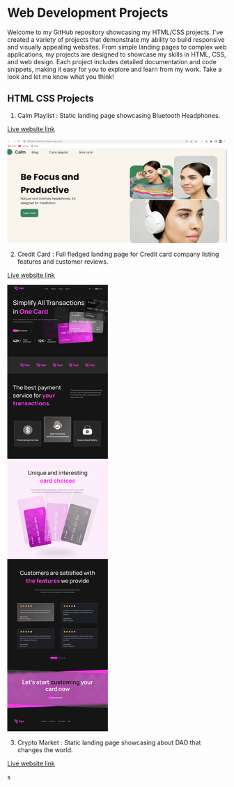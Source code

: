 # Web Development Projects
Welcome to my GitHub repository showcasing my HTML/CSS projects. I've created a variety of projects that demonstrate my ability to build responsive and visually appealing websites. From simple landing pages to complex web applications, my projects are designed to showcase my skills in HTML, CSS, and web design. Each project includes detailed documentation and code snippets, making it easy for you to explore and learn from my work. Take a look and let me know what you think!

## HTML CSS Projects
1. Calm Playlist : Static landing page showcasing Bluetooth Headphones.

[Live website link](https://reliable-klepon-dac91d.netlify.app/)

![Calm Playlist](https://raw.githubusercontent.com/Pallavibu/WebDevelopment_Projects/main/Calm_Playlist/Banner.png)

2. Credit Card : Full fledged landing page for Credit card company listing features and customer reviews.

[Live website link](https://cerulean-marshmallow-f70299.netlify.app/)

![Credit Card](https://raw.githubusercontent.com/Pallavibu/WebDevelopment_Projects/main/Credit_Card/Banner.png)

3. Crypto Market :  Static landing page showcasing about DAO that changes the world.

[Live website link](https://lucent-crostata-68708a.netlify.app/)

s